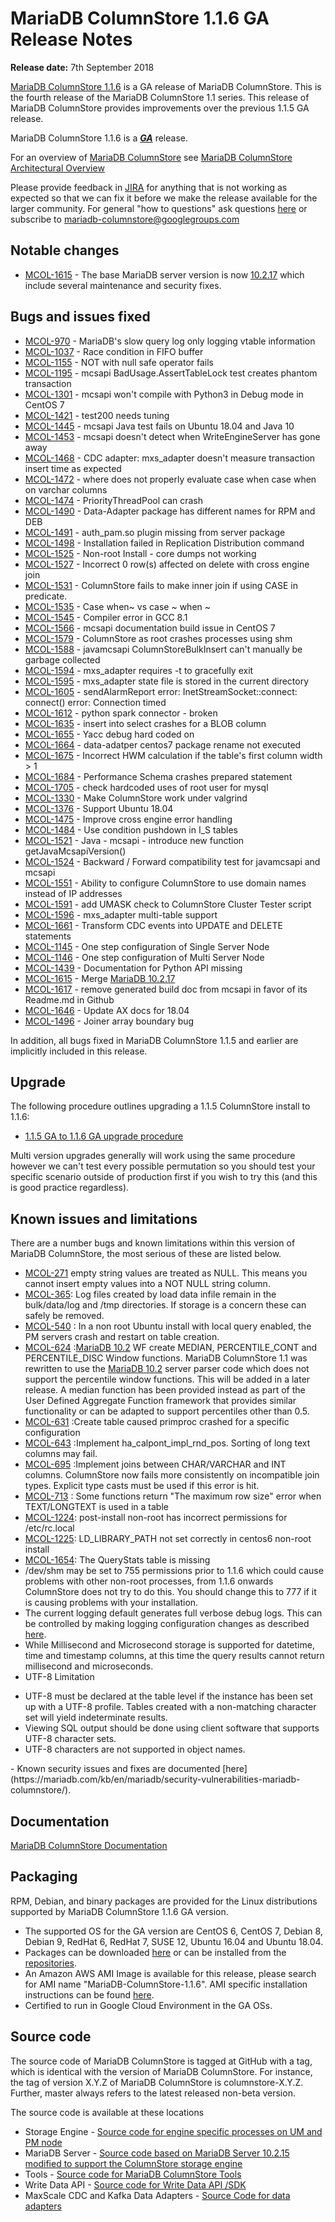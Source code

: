 # MariaDB ColumnStore 1.1.6 GA Release Notes

<strong>Release date:</strong> 7th September 2018

[MariaDB ColumnStore 1.1.6](/columns-storage-engines-and-plugins/storage-engines/mariadb-columnstore/) is a GA release of MariaDB ColumnStore. This is the fourth release of the MariaDB ColumnStore 1.1 series. This release of MariaDB ColumnStore provides improvements over the previous 1.1.5 GA release.

MariaDB ColumnStore 1.1.6 is a <strong><em>[GA](/kb/en/release-criteria/)</em></strong> release.

For an overview of [MariaDB ColumnStore](/columns-storage-engines-and-plugins/storage-engines/mariadb-columnstore/) see [MariaDB ColumnStore Architectural Overview](/columns-storage-engines-and-plugins/storage-engines/mariadb-columnstore/columnstore-architecture/columnstore-architectural-overview/)

Please provide feedback in [JIRA](https://jira.mariadb.org/browse/MCOL) for anything that is not working as expected so that we can fix it before we make the release available for the larger community.
For general "how to questions" ask questions [here](/columns-storage-engines-and-plugins/storage-engines/mariadb-columnstore/) or subscribe to mariadb-columnstore@googlegroups.com

## Notable changes

- [MCOL-1615](https://jira.mariadb.org/browse/MCOL-1615) - The base MariaDB server version is now [10.2.17](/kb/en/mariadb-10217-release-notes/) which include several maintenance and security fixes.

## Bugs and issues fixed

- [MCOL-970](https://jira.mariadb.org/browse/MCOL-970) - MariaDB's slow query log only logging vtable information
- [MCOL-1037](https://jira.mariadb.org/browse/MCOL-1037) - Race condition in FIFO buffer
- [MCOL-1155](https://jira.mariadb.org/browse/MCOL-1155) - NOT with null safe operator fails
- [MCOL-1195](https://jira.mariadb.org/browse/MCOL-1195) - mcsapi BadUsage.AssertTableLock test creates phantom transaction
- [MCOL-1301](https://jira.mariadb.org/browse/MCOL-1301) - mcsapi won't compile with Python3 in Debug mode in CentOS 7
- [MCOL-1421](https://jira.mariadb.org/browse/MCOL-1421) - test200 needs tuning
- [MCOL-1445](https://jira.mariadb.org/browse/MCOL-1445) - mcsapi Java test fails on Ubuntu 18.04 and Java 10
- [MCOL-1453](https://jira.mariadb.org/browse/MCOL-1453) - mcsapi doesn't detect when WriteEngineServer has gone away
- [MCOL-1468](https://jira.mariadb.org/browse/MCOL-1468) - CDC adapter:  mxs_adapter doesn't measure transaction insert time as expected
- [MCOL-1472](https://jira.mariadb.org/browse/MCOL-1472) - where does not properly evaluate case when case when on varchar columns
- [MCOL-1474](https://jira.mariadb.org/browse/MCOL-1474) - PriorityThreadPool can crash
- [MCOL-1490](https://jira.mariadb.org/browse/MCOL-1490) - Data-Adapter package has different names for RPM and DEB
- [MCOL-1491](https://jira.mariadb.org/browse/MCOL-1491) - auth_pam.so plugin missing from server package
- [MCOL-1498](https://jira.mariadb.org/browse/MCOL-1498) - Installation failed in Replication Distribution command
- [MCOL-1525](https://jira.mariadb.org/browse/MCOL-1525) - Non-root Install - core dumps not working
- [MCOL-1527](https://jira.mariadb.org/browse/MCOL-1527) - Incorrect 0 row(s) affected on delete with cross engine join
- [MCOL-1531](https://jira.mariadb.org/browse/MCOL-1531) - ColumnStore fails to make inner join if using CASE in predicate.
- [MCOL-1535](https://jira.mariadb.org/browse/MCOL-1535) - Case  when~  vs  case ~ when  ~
- [MCOL-1545](https://jira.mariadb.org/browse/MCOL-1545) - Compiler error in GCC 8.1
- [MCOL-1566](https://jira.mariadb.org/browse/MCOL-1566) - mcsapi documentation build issue in CentOS 7
- [MCOL-1579](https://jira.mariadb.org/browse/MCOL-1579) - ColumnStore as root crashes processes using shm
- [MCOL-1588](https://jira.mariadb.org/browse/MCOL-1588) - javamcsapi ColumnStoreBulkInsert can't manually be garbage collected
- [MCOL-1594](https://jira.mariadb.org/browse/MCOL-1594) - mxs_adapter requires -t to gracefully exit
- [MCOL-1595](https://jira.mariadb.org/browse/MCOL-1595) - mxs_adapter state file is stored in the current directory
- [MCOL-1605](https://jira.mariadb.org/browse/MCOL-1605) - sendAlarmReport error: InetStreamSocket::connect: connect() error: Connection timed
- [MCOL-1612](https://jira.mariadb.org/browse/MCOL-1612) - python spark connector - broken
- [MCOL-1635](https://jira.mariadb.org/browse/MCOL-1635) - insert into select crashes for a BLOB column
- [MCOL-1655](https://jira.mariadb.org/browse/MCOL-1655) - Yacc debug hard coded on
- [MCOL-1664](https://jira.mariadb.org/browse/MCOL-1664) - data-adatper centos7 package rename not executed
- [MCOL-1675](https://jira.mariadb.org/browse/MCOL-1675) - Incorrect HWM calculation if the table's first column width &gt; 1
- [MCOL-1684](https://jira.mariadb.org/browse/MCOL-1684) - Performance Schema crashes prepared statement
- [MCOL-1705](https://jira.mariadb.org/browse/MCOL-1705) - check hardcoded uses of root user for mysql
- [MCOL-1330](https://jira.mariadb.org/browse/MCOL-1330) - Make ColumnStore work under valgrind
- [MCOL-1376](https://jira.mariadb.org/browse/MCOL-1376) - Support Ubuntu 18.04
- [MCOL-1475](https://jira.mariadb.org/browse/MCOL-1475) - Improve cross engine error handling
- [MCOL-1484](https://jira.mariadb.org/browse/MCOL-1484) - Use condition pushdown in I_S tables
- [MCOL-1521](https://jira.mariadb.org/browse/MCOL-1521) - Java - mcsapi - introduce new function getJavaMcsapiVersion()
- [MCOL-1524](https://jira.mariadb.org/browse/MCOL-1524) - Backward / Forward compatibility test for javamcsapi and mcsapi
- [MCOL-1551](https://jira.mariadb.org/browse/MCOL-1551) - Ability to configure ColumnStore to use domain names instead of IP addresses
- [MCOL-1591](https://jira.mariadb.org/browse/MCOL-1591) - add UMASK check to ColumnStore Cluster Tester script
- [MCOL-1596](https://jira.mariadb.org/browse/MCOL-1596) - mxs_adapter multi-table support
- [MCOL-1661](https://jira.mariadb.org/browse/MCOL-1661) - Transform CDC events into UPDATE and DELETE statements
- [MCOL-1145](https://jira.mariadb.org/browse/MCOL-1145) - One step configuration of Single Server Node
- [MCOL-1146](https://jira.mariadb.org/browse/MCOL-1146) - One step configuration of Multi Server Node
- [MCOL-1439](https://jira.mariadb.org/browse/MCOL-1439) - Documentation for Python API missing
- [MCOL-1615](https://jira.mariadb.org/browse/MCOL-1615) - Merge [MariaDB 10.2.17](/kb/en/mariadb-10217-release-notes/)
- [MCOL-1617](https://jira.mariadb.org/browse/MCOL-1617) - remove generated build doc from mcsapi in favor of its Readme.md in Github
- [MCOL-1646](https://jira.mariadb.org/browse/MCOL-1646) - Update AX docs for 18.04
- [MCOL-1496](https://jira.mariadb.org/browse/MCOL-1496) - Joiner array boundary bug

In addition, all bugs fixed in MariaDB ColumnStore 1.1.5 and earlier are implicitly included in this release.

## Upgrade

The following procedure outlines upgrading a 1.1.5 ColumnStore install to 1.1.6:

- [1.1.5 GA to 1.1.6 GA upgrade procedure](/columns-storage-engines-and-plugins/storage-engines/mariadb-columnstore/mariadb-columnstore-columnstore/mariadb-columnstore-11-upgrades/mariadb-columnstore-software-upgrade-115-ga-to-116-ga/)

Multi version upgrades generally will work using the same procedure however we can't test every possible permutation so you should test your specific scenario outside of production first if you wish to try this (and this is good practice regardless).

## Known issues and limitations

There are a number bugs and known limitations within this version of MariaDB ColumnStore, the most serious of these are listed below.

- [MCOL-271](https://jira.mariadb.org/browse/MCOL-271)  empty string values are treated as NULL. This means you cannot insert empty values into a NOT NULL string column.
- [MCOL-365](https://jira.mariadb.org/browse/MCOL-365): Log files created by load data infile remain in the bulk/data/log and /tmp directories. If storage is a concern these can safely be removed.
- [MCOL-540](https://jira.mariadb.org/browse/MCOL-540) : In a non root Ubuntu install with local query enabled, the PM servers crash and restart on table creation.
- [MCOL-624](https://jira.mariadb.org/browse/MCOL-624) :[MariaDB 10.2](/kb/en/what-is-mariadb-102/) WF create MEDIAN, PERCENTILE_CONT and PERCENTILE_DISC Window functions. MariaDB ColumnStore 1.1 was rewritten to use the [MariaDB 10.2](/kb/en/what-is-mariadb-102/) server parser code which does not support the percentile window functions. This will be added in a later release. A median function has been provided instead as part of the User Defined Aggregate Function framework that provides similar functionality or can be adapted to support percentiles other than 0.5.
- [MCOL-631](https://jira.mariadb.org/browse/MCOL-631) :Create table caused primproc crashed for a specific configuration
- [MCOL-643](https://jira.mariadb.org/browse/MCOL-643) :Implement ha_calpont_impl_rnd_pos. Sorting of long text columns may fail.
- [MCOL-695](https://jira.mariadb.org/browse/MCOL-695) :Implement joins between CHAR/VARCHAR and INT columns. ColumnStore now fails more consistently on incompatible join types. Explicit type casts must be used if this error is hit.
- [MCOL-713](https://jira.mariadb.org/browse/MCOL-713) : Some functions return "The maximum row size" error when TEXT/LONGTEXT is used in a table
- [MCOL-1224](https://jira.mariadb.org/browse/MCOL-1224): post-install non-root has incorrect permissions for /etc/rc.local
- [MCOL-1225](https://jira.mariadb.org/browse/MCOL-1225): LD_LIBRARY_PATH not set correctly in centos6 non-root install
- [MCOL-1654](https://jira.mariadb.org/browse/MCOL-1654): The QueryStats table is missing
- /dev/shm may be set to 755 permissions prior to 1.1.6 which could cause problems with other non-root processes, from 1.1.6 onwards ColumnStore does not try to do this. You should change this to 777 if it is causing problems with your installation.
- The current logging default generates full verbose debug logs. This can be controlled by making logging configuration changes as described [here](/columns-storage-engines-and-plugins/storage-engines/mariadb-columnstore/managing-columnstore/managing-columnstore-system/columnstore-system-monitoring-configuration/).
- While Millisecond and Microsecond storage is supported for datetime, time and timestamp columns, at this time the query results cannot return millisecond and microseconds.
- UTF-8 Limitation
<ul start="1"><li>UTF-8 must be declared at the table level if the instance has been set up with a UTF-8 profile. Tables created with a non-matching character set will yield indeterminate results. 
</li><li>Viewing SQL output should be done using client software that supports UTF-8 character sets. 
</li><li>UTF-8 characters are not supported in object names. 
</li></ul>
- Known security issues and fixes are documented [here](https://mariadb.com/kb/en/mariadb/security-vulnerabilities-mariadb-columnstore/).

## Documentation

[MariaDB ColumnStore Documentation](/columns-storage-engines-and-plugins/storage-engines/mariadb-columnstore/)

## Packaging

RPM, Debian, and binary packages are provided for the Linux distributions supported by MariaDB ColumnStore 1.1.6 GA version.

- The supported OS for the GA version are CentOS 6, CentOS 7, Debian 8, Debian 9, RedHat 6, RedHat 7, SUSE 12, Ubuntu 16.04 and Ubuntu 18.04.
- Packages can be downloaded [here](https://mariadb.com/downloads/mariadb-ax) or can be installed from the [repositories](https://mariadb.com/kb/en/library/installing-mariadb-ax-from-the-package-repositories).
- An Amazon AWS AMI Image is available for this release, please search for AMI name "MariaDB-ColumnStore-1.1.6". AMI specific installation instructions can be found [here](/columns-storage-engines-and-plugins/storage-engines/mariadb-columnstore/columnstore-getting-started/installing-and-configuring-a-columnstore-system-using-the-amazon-ami/).
- Certified to run in Google Cloud Environment in the GA OSs.

## Source code

The source code of MariaDB ColumnStore is tagged at GitHub with a tag, which is identical with the version of MariaDB ColumnStore. For instance, the tag of version X.Y.Z of MariaDB ColumnStore is columnstore-X.Y.Z. Further, master always refers to the latest released non-beta version.

The source code is available at these locations

- Storage Engine - [Source code for engine specific processes on UM and PM node](https://github.com/mariadb-corporation/mariadb-columnstore-engine/tree/columnstore-1.1.6)
- MariaDB Server - [Source code based on MariaDB Server 10.2.15 modified to support the ColumnStore storage engine](https://github.com/mariadb-corporation/mariadb-columnstore-server/tree/columnstore-1.1.6)
- Tools - [Source code for MariaDB ColumnStore Tools](https://github.com/mariadb-corporation/mariadb-columnstore-tools/tree/columnstore-1.1.6)
- Write Data API - [Source code for Write Data API /SDK](https://github.com/mariadb-corporation/mariadb-columnstore-api/tree/columnstore-1.1.6)
- MaxScale CDC and Kafka Data Adapters - [Source Code for data adapters](https://github.com/mariadb-corporation/mariadb-columnstore-data-adapters/tree/columnstore-1.1.6)
